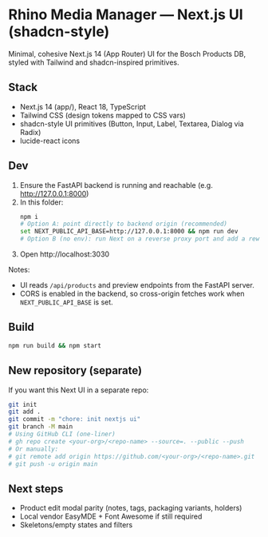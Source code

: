 # Rhino Media Manager — Next.js UI (shadcn-style)

Minimal, cohesive Next.js 14 (App Router) UI for the Bosch Products DB, styled with Tailwind and shadcn-inspired primitives.

## Stack
- Next.js 14 (app/), React 18, TypeScript
- Tailwind CSS (design tokens mapped to CSS vars)
- shadcn-style UI primitives (Button, Input, Label, Textarea, Dialog via Radix)
- lucide-react icons

## Dev
1. Ensure the FastAPI backend is running and reachable (e.g. http://127.0.0.1:8000)
2. In this folder:
   ```bash
   npm i
   # Option A: point directly to backend origin (recommended)
   set NEXT_PUBLIC_API_BASE=http://127.0.0.1:8000 && npm run dev
   # Option B (no env): run Next on a reverse proxy port and add a rewrite in next.config.mjs
   ```
3. Open http://localhost:3030

Notes:
- UI reads `/api/products` and preview endpoints from the FastAPI server.
- CORS is enabled in the backend, so cross-origin fetches work when `NEXT_PUBLIC_API_BASE` is set.

## Build
```bash
npm run build && npm start
```

## New repository (separate)
If you want this Next UI in a separate repo:
```bash
git init
git add .
git commit -m "chore: init nextjs ui"
git branch -M main
# Using GitHub CLI (one-liner)
# gh repo create <your-org>/<repo-name> --source=. --public --push
# Or manually:
# git remote add origin https://github.com/<your-org>/<repo-name>.git
# git push -u origin main
```

## Next steps
- Product edit modal parity (notes, tags, packaging variants, holders)
- Local vendor EasyMDE + Font Awesome if still required
- Skeletons/empty states and filters
